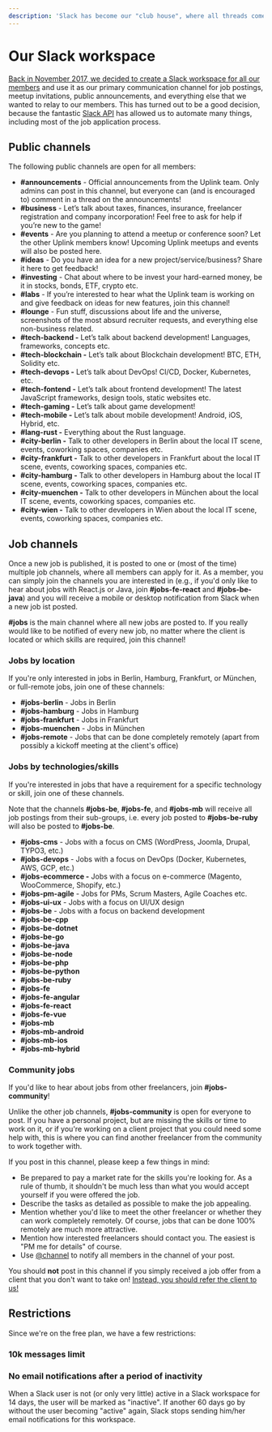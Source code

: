 ```yaml
---
description: 'Slack has become our "club house", where all threads come together.'
---
```


# Our Slack workspace

[Back in November 2017, we decided to create a Slack workspace for all our members](https://medium.com/uplink-it-freelancer-network/lets-move-to-slack-86558368e6d8) and use it as our primary communication channel for job postings, meetup invitations, public announcements, and everything else that we wanted to relay to our members. This has turned out to be a good decision, because the fantastic [Slack API](https://api.slack.com/) has allowed us to automate many things, including most of the job application process.

## Public channels

The following public channels are open for all members:

* **\#announcements** - Official announcements from the Uplink team. Only admins can post in this channel, but everyone can \(and is encouraged to\) comment in a thread on the announcements!
* **\#business** - Let’s talk about taxes, finances, insurance, freelancer registration and company incorporation! Feel free to ask for help if you’re new to the game!
* **\#events** - Are you planning to attend a meetup or conference soon? Let the other Uplink members know! Upcoming Uplink meetups and events will also be posted here.
* **\#ideas** - Do you have an idea for a new project/service/business? Share it here to get feedback!
* **\#investing** - Chat about where to be invest your hard-earned money, be it in stocks, bonds, ETF, crypto etc.
* **\#labs** - If you’re interested to hear what the Uplink team is working on and give feedback on ideas for new features, join this channel!
* **\#lounge** - Fun stuff, discussions about life and the universe, screenshots of the most absurd recruiter requests, and everything else non-business related.
* **\#tech-backend -** Let’s talk about backend development! Languages, frameworks, concepts etc.
* **\#tech-blockchain -** Let’s talk about Blockchain development! BTC, ETH, Solidity etc.
* **\#tech-devops -** Let’s talk about DevOps! CI/CD, Docker, Kubernetes, etc.
* **\#tech-fontend -** Let’s talk about frontend development! The latest JavaScript frameworks, design tools, static websites etc.
* **\#tech-gaming -** Let’s talk about game development!
* **\#tech-mobile -** Let’s talk about mobile development! Android, iOS, Hybrid, etc.
* **\#lang-rust -** Everything about the Rust language.
* **\#city-berlin -** Talk to other developers in Berlin about the local IT scene, events, coworking spaces, companies etc.
* **\#city-frankfurt -** Talk to other developers in Frankfurt about the local IT scene, events, coworking spaces, companies etc.
* **\#city-hamburg -** Talk to other developers in Hamburg about the local IT scene, events, coworking spaces, companies etc.
* **\#city-muenchen -** Talk to other developers in München about the local IT scene, events, coworking spaces, companies etc.
* **\#city-wien -** Talk to other developers in Wien about the local IT scene, events, coworking spaces, companies etc.

## Job channels

Once a new job is published, it is posted to one or \(most of the time\) multiple job channels, where all members can apply for it. As a member, you can simply join the channels you are interested in \(e.g., if you'd only like to hear about jobs with React.js or Java, join **\#jobs-fe-react** and **\#jobs-be-java**\) and you will receive a mobile or desktop notification from Slack when a new job ist posted.

**\#jobs** is the main channel where all new jobs are posted to. If you really would like to be notified of every new job, no matter where the client is located or which skills are required, join this channel!

### Jobs by location

If you're only interested in jobs in Berlin, Hamburg, Frankfurt, or München, or full-remote jobs, join one of these channels:

* **\#jobs-berlin** - Jobs in Berlin
* **\#jobs-hamburg** - Jobs in Hamburg
* **\#jobs-frankfurt** - Jobs in Frankfurt
* **\#jobs-muenchen** - Jobs in München
* **\#jobs-remote** - Jobs that can be done completely remotely \(apart from possibly a kickoff meeting at the client's office\)

### Jobs by technologies/skills

If you're interested in jobs that have a requirement for a specific technology or skill, join one of these channels.

Note that the channels **\#jobs-be**, **\#jobs-fe**, and **\#jobs-mb** will receive all job postings from their sub-groups, i.e. every job posted to **\#jobs-be-ruby** will also be posted to **\#jobs-be**.

* **\#jobs-cms** - Jobs with a focus on CMS \(WordPress, Joomla, Drupal, TYPO3, etc.\)
* **\#jobs-devops** - Jobs with a focus on DevOps \(Docker, Kubernetes, AWS, GCP, etc.\)
* **\#jobs-ecommerce -** Jobs with a focus on e-commerce \(Magento, WooCommerce, Shopify, etc.\)
* **\#jobs-pm-agile** - Jobs for PMs, Scrum Masters, Agile Coaches etc.
* **\#jobs-ui-ux** - Jobs with a focus on UI/UX design
* **\#jobs-be** - Jobs with a focus on backend development
* **\#jobs-be-cpp**
* **\#jobs-be-dotnet**
* **\#jobs-be-go**
* **\#jobs-be-java**
* **\#jobs-be-node**
* **\#jobs-be-php**
* **\#jobs-be-python**
* **\#jobs-be-ruby**
* **\#jobs-fe**
* **\#jobs-fe-angular**
* **\#jobs-fe-react**
* **\#jobs-fe-vue**
* **\#jobs-mb**
* **\#jobs-mb-android**
* **\#jobs-mb-ios**
* **\#jobs-mb-hybrid**

### **Community jobs**

If you'd like to hear about jobs from other freelancers, join **\#jobs-community**!

Unlike the other job channels, **\#jobs-community** is open for everyone to post. If you have a personal project, but are missing the skills or time to work on it, or if you're working on a client project that you could need some help with, this is where you can find another freelancer from the community to work together with.

If you post in this channel, please keep a few things in mind:

* Be prepared to pay a market rate for the skills you're looking for. As a rule of thumb, it shouldn't be much less than what you would accept yourself if you were offered the job.
* Describe the tasks as detailed as possible to make the job appealing.
* Mention whether you'd like to meet the other freelancer or whether they can work completely remotely. Of course, jobs that can be done 100% remotely are much more attractive.
* Mention how interested freelancers should contact you. The easiest is "PM me for details" of course.
* Use [@channel](https://slack.com/intl/de-de/help/articles/202009646-Notify-a-channel-or-workspace) to notify all members in the channel of your post.

You should **not** post in this channel if you simply received a job offer from a client that you don't want to take on! [Instead, you should refer the client to us!](https://kb.uplink.tech/freelancers/referring-a-client)

## Restrictions

Since we're on the free plan, we have a few restrictions:

### 10k messages limit

### No email notifications after a period of inactivity

When a Slack user is not \(or only very little\) active in a Slack workspace for 14 days, the user will be marked as "inactive". If another 60 days go by without the user becoming "active" again, Slack stops sending him/her email notifications for this workspace.

